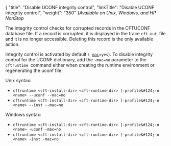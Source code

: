 {
    "title": "Disable UCONF integrity control",
    "linkTitle": "Disable UCONF integrity control",
    "weight": "350"
}*Available on Unix, Windows, and HP NonStop*

The integrity control checks for corrupted records in the CFTUCONF database file. If a record is corrupted, it is displayed in the trace `cft.out `file and it is no longer accessible. Deleting this record is the only available action.

Integrity control is activated by default `(-`<a href="../../../c_intro_userinterfaces/command_summary/parameter_intro/mac" class="code"><code>mac</code></a>`=yes`). To disable integrity control for the UCONF dictionary, add the `-mac=no` parameter to the `cftruntime `command either when creating the runtime environment or regenerating the uconf file:

Unix syntax:

- `cftruntime <cft-install-dir> <cft-runtime-dir> [-profile&#124;-n <name> --uconf --mac=no`
- `cftruntime <cft-install-dir> <cft-runtime-dir> [-profile&#124;-n <name> --inst --mac=no`

Windows syntax:

- `cftruntime <cft-install-dir> <cft-runtime-dir> [-profile&#124;-n <name> -uconf -mac=no`
- `cftruntime <cft-install-dir> <cft-runtime-dir> [-profile&#124;-n <name> -inst -mac=no`
